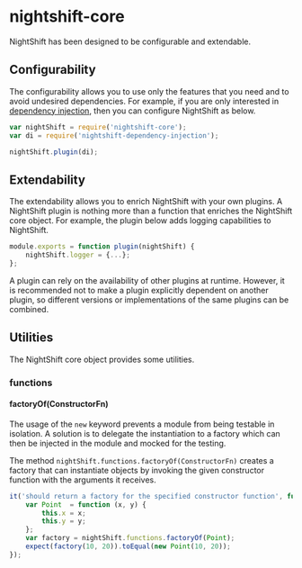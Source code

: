 # nightshift-core
NightShift has been designed to be configurable and extendable. 

## Configurability
The configurability allows you to use only the features that you need and to avoid undesired dependencies. For example, if you are only interested in [dependency injection](https://github.com/nightshiftjs/nightshift-dependency-injection), then you can configure NightShift as below.

```javascript
var nightShift = require('nightshift-core');
var di = require('nightshift-dependency-injection');

nightShift.plugin(di);
```

## Extendability
The extendability allows you to enrich NightShift with your own plugins. A NightShift plugin is nothing more than a function that enriches the NightShift core object. For example, the plugin below adds logging capabilities to NightShift.

```javascript
module.exports = function plugin(nightShift) {
    nightShift.logger = {...};    
};
```

A plugin can rely on the availability of other plugins at runtime. However, it is recommended not to make a plugin explicitly dependent on another plugin, so different versions or implementations of the same plugins can be combined.

## Utilities
The NightShift core object provides some utilities.

### functions
#### factoryOf(ConstructorFn)
The usage of the `new` keyword prevents a module from being testable in isolation. A solution is to delegate the instantiation to a factory which can then be injected in the module and mocked for the testing.

The method `nightShift.functions.factoryOf(ConstructorFn)` creates a factory that can instantiate objects by invoking the given constructor function with the arguments it receives.

```javascript
it('should return a factory for the specified constructor function', function () {
    var Point  = function (x, y) {
        this.x = x;
        this.y = y;
    };
    var factory = nightShift.functions.factoryOf(Point);
    expect(factory(10, 20)).toEqual(new Point(10, 20));
});
```